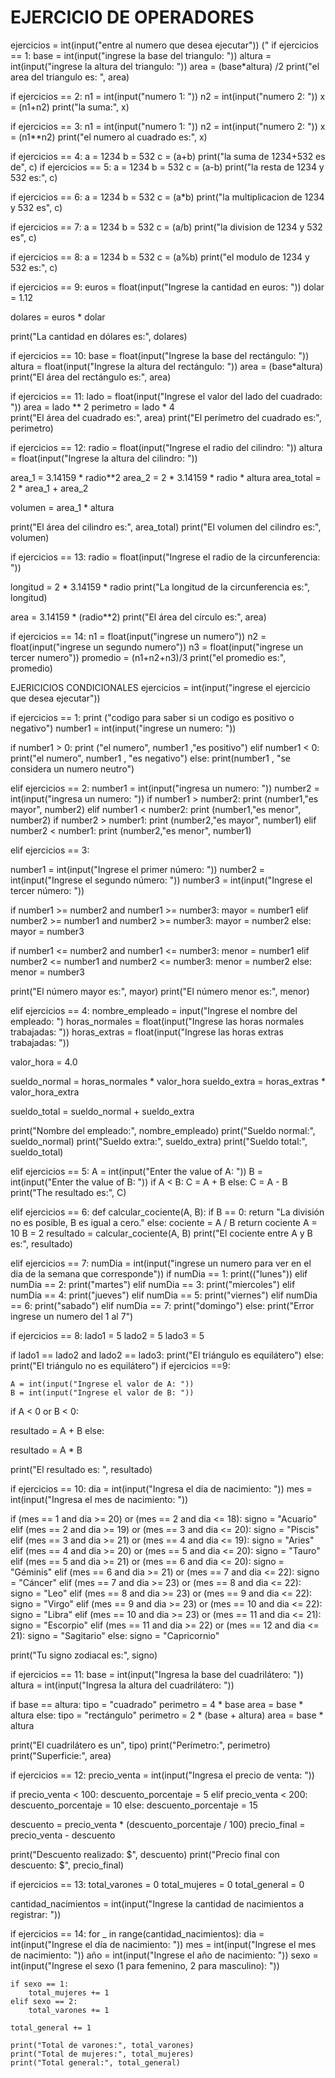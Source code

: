 # EJERCICIO DE OPERADORES
ejercicios = int(input("entre al numero que desea ejecutar"))
("
if ejercicios == 1:
  base = int(input("ingrese la base del triangulo: "))
  altura = int(input("ingrese la altura del triangulo: "))
  area = (base*altura) /2
  print("el area del triangulo es: ", area)

if ejercicios == 2:
  n1 = int(input("numero 1: "))
  n2 = int(input("numero 2: "))
  x = (n1+n2)
  print("la suma:", x)

if ejercicios == 3:
  n1 = int(input("numero 1: "))
  n2 = int(input("numero 2: "))
  x = (n1**n2)
  print("el numero al cuadrado es:", x)

if ejercicios == 4:
  a = 1234
  b = 532
  c = (a+b)
  print("la suma de 1234+532 es de", c)
if ejercicios == 5:
  a = 1234
  b = 532
  c = (a-b)
  print("la resta de 1234 y 532 es:", c)

if ejercicios == 6:
  a = 1234
  b = 532
  c = (a*b)
  print("la multiplicacion de 1234 y 532 es", c)

if ejercicios == 7:
  a = 1234
  b = 532
  c = (a/b)
  print("la division de 1234 y 532 es", c)

if ejercicios == 8:
  a = 1234
  b = 532 
  c = (a%b)
  print("el modulo de 1234 y 532 es:", c)

if ejercicios == 9:
  euros = float(input("Ingrese la cantidad en euros: "))
  dolar = 1.12  

  dolares = euros * dolar

  print("La cantidad en dólares es:", dolares)

if ejercicios == 10:
  base = float(input("Ingrese la base del rectángulo: "))
  altura = float(input("Ingrese la altura del rectángulo: "))
  area = (base*altura)
  print("El área del rectángulo es:", area)

if ejercicios == 11:
  lado = float(input("Ingrese el valor del lado del cuadrado: "))
  area = lado ** 2
  perimetro = lado * 4  
  print("El área del cuadrado es:", area)
  print("El perímetro del cuadrado es:", perimetro)

if ejercicios == 12:
  radio = float(input("Ingrese el radio del cilindro: "))
  altura = float(input("Ingrese la altura del cilindro: "))

  area_1 = 3.14159 * radio**2
  area_2 = 2 * 3.14159 * radio * altura
  area_total = 2 * area_1 + area_2

  volumen = area_1 * altura

  print("El área del cilindro es:", area_total)
  print("El volumen del cilindro es:", volumen)
  

if ejercicios == 13:
  radio = float(input("Ingrese el radio de la circunferencia:     "))

  longitud = 2 * 3.14159 * radio
  print("La longitud de la circunferencia es:", longitud)

  area = 3.14159 * (radio**2)
  print("El área del círculo es:", area)

if ejercicios == 14:
  n1 = float(input("ingrese un numero"))
  n2 = float(input("ingrese un segundo numero"))
  n3 = float(input("ingrese un tercer numero"))
  promedio = (n1+n2+n3)/3
  print("el promedio es:", promedio)

EJERICICIOS CONDICIONALES 
ejercicios = int(input("ingrese el ejercicio que desea ejecutar"))

if ejercicios == 1:
  print ("codigo para saber si un codigo es positivo o           negativo")
  number1 = int(input("ingrese un numero: "))

  if number1 > 0:
    print ("el numero", number1 ,"es positivo")
  elif number1 < 0:
    print("el numero", number1 , "es negativo")
  else:
    print(number1 , "se considera un numero neutro")

elif ejercicios == 2:
  number1 = int(input("ingresa un numero: "))
  number2 = int(input("ingresa un numero: "))
  if number1 > number2:
    print (number1,"es mayor", number2)
  elif number1 < number2:
    print (number1,"es menor", number2)
  if number2 > number1:
    print (number2,"es mayor", number1)
  elif number2 < number1:
    print (number2,"es menor", number1)
 



elif ejercicios == 3:

  number1 = int(input("Ingrese el primer número: "))
  number2 = int(input("Ingrese el segundo número: "))
  number3 = int(input("Ingrese el tercer número: "))

  if number1 >= number2 and number1 >= number3:
   mayor = number1
  elif number2 >= number1 and number2 >= number3:
    mayor = number2
  else:
    mayor = number3

  
  if number1 <= number2 and number1 <= number3:
    menor = number1
  elif number2 <= number1 and number2 <= number3:
    menor = number2
  else:
    menor = number3

  print("El número mayor es:", mayor)
  print("El número menor es:", menor)

  
elif ejercicios == 4: 
  nombre_empleado = input("Ingrese el nombre del empleado: ")
  horas_normales = float(input("Ingrese las horas normales trabajadas: "))
  horas_extras = float(input("Ingrese las horas extras trabajadas: "))

  valor_hora = 4.0 

  sueldo_normal = horas_normales * valor_hora
  sueldo_extra = horas_extras * valor_hora_extra

  sueldo_total = sueldo_normal + sueldo_extra

  print("Nombre del empleado:", nombre_empleado)
  print("Sueldo normal:", sueldo_normal)
  print("Sueldo extra:", sueldo_extra)
  print("Sueldo total:", sueldo_total)
  
elif ejercicios == 5: 
    A = int(input("Enter the value of A: "))
    B = int(input("Enter the value of B: "))
    if A < B:
      C = A + B
    else:
      C = A - B
      print("The resultado es:", C)  
  
elif ejercicios == 6:
    def calcular_cociente(A, B):
      if B == 0:
        return "La división no es posible, B es igual a cero."
      else:
        cociente = A / B
        return cociente
      A = 10
      B = 2
      resultado = calcular_cociente(A, B)
      print("El cociente entre A y B es:", resultado)

elif  ejercicios == 7:
    numDia = int(input("ingrese un numero para ver en el dia       de la semana que corresponde"))
    if numDia == 1:
      print(("lunes"))
    elif numDia == 2:
      print("martes")
    elif numDia == 3:
      print("miercoles")
    elif numDia == 4:
      print("jueves")
    elif numDia == 5:
      print("viernes")
    elif numDia == 6:
      print("sabado")
    elif numDia == 7:
      print("domingo")
    else:
      print("Error ingrese un numero del 1 al 7")

if ejercicios == 8:
  lado1 = 5
  lado2 = 5
  lado3 = 5

  if lado1 == lado2 and lado2 == lado3:
    print("El triángulo es equilátero")
  else:
    print("El triángulo no es equilátero")
  if ejercicios ==9:
     
    A = int(input("Ingrese el valor de A: "))
    B = int(input("Ingrese el valor de B: "))
  if A < 0 or B < 0:
    
   resultado = A + B
  else:
    
   resultado = A * B


   print("El resultado es: ", resultado)

if ejercicios == 10: 
  dia = int(input("Ingresa el día de nacimiento: "))
  mes = int(input("Ingresa el mes de nacimiento: "))

  if (mes == 1 and dia >= 20) or (mes == 2 and dia <= 18):
    signo = "Acuario"
  elif (mes == 2 and dia >= 19) or (mes == 3 and dia <= 20):
    signo = "Piscis"
  elif (mes == 3 and dia >= 21) or (mes == 4 and dia <= 19):
    signo = "Aries"
  elif (mes == 4 and dia >= 20) or (mes == 5 and dia <= 20):
    signo = "Tauro"
  elif (mes == 5 and dia >= 21) or (mes == 6 and dia <= 20):
    signo = "Géminis"
  elif (mes == 6 and dia >= 21) or (mes == 7 and dia <= 22):
    signo = "Cáncer"
  elif (mes == 7 and dia >= 23) or (mes == 8 and dia <= 22):
    signo = "Leo"
  elif (mes == 8 and dia >= 23) or (mes == 9 and dia <= 22):
    signo = "Virgo"
  elif (mes == 9 and dia >= 23) or (mes == 10 and dia <= 22):
    signo = "Libra"
  elif (mes == 10 and dia >= 23) or (mes == 11 and dia <= 21):
    signo = "Escorpio"
  elif (mes == 11 and dia >= 22) or (mes == 12 and dia <= 21):
    signo = "Sagitario"
  else:
    signo = "Capricornio"

  print("Tu signo zodiacal es:", signo)  

if ejercicios == 11:
  base = int(input("Ingresa la base del cuadrilátero: "))
  altura = int(input("Ingresa la altura del cuadrilátero: "))

  if base == altura:
    tipo = "cuadrado"
    perimetro = 4 * base
    area = base * altura
  else:
    tipo = "rectángulo"
    perimetro = 2 * (base + altura)
    area = base * altura

  print("El cuadrilátero es un", tipo)
  print("Perímetro:", perimetro)
  print("Superficie:", area)

if ejercicios == 12:
  precio_venta = int(input("Ingresa el precio de venta: "))

  if precio_venta < 100:
    descuento_porcentaje = 5
  elif precio_venta < 200:
    descuento_porcentaje = 10
  else:
    descuento_porcentaje = 15

  descuento = precio_venta * (descuento_porcentaje / 100)
  precio_final = precio_venta - descuento

  print("Descuento realizado: $", descuento)
  print("Precio final con descuento: $", precio_final)

if ejercicios == 13:
  total_varones = 0
  total_mujeres = 0
  total_general = 0

  cantidad_nacimientos = int(input("Ingrese la cantidad de nacimientos a registrar: "))

if ejercicios == 14:
    for _ in range(cantidad_nacimientos):
      dia = int(input("Ingrese el día de nacimiento: "))
      mes = int(input("Ingrese el mes de nacimiento: "))
      año = int(input("Ingrese el año de nacimiento: "))
      sexo = int(input("Ingrese el sexo (1 para femenino, 2          para     masculino): "))

    if sexo == 1:
        total_mujeres += 1
    elif sexo == 2:
        total_varones += 1

    total_general += 1

    print("Total de varones:", total_varones)
    print("Total de mujeres:", total_mujeres)
    print("Total general:", total_general)
